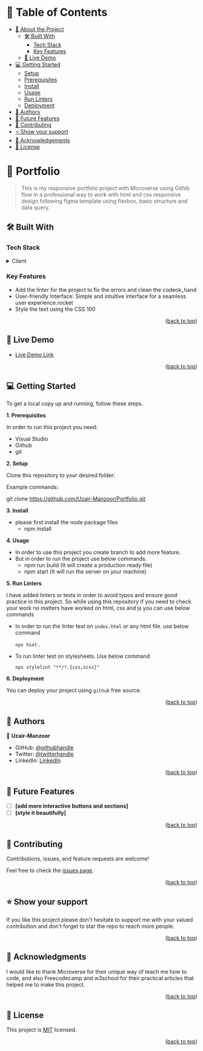 
# 📗 Table of Contents

- [📖 About the Project](#about-project)
  - [🛠 Built With](#built-with)
    - [Tech Stack](#tech-stack)
    - [Key Features](#key-features)
  - [🚀 Live Demo](#live-demo)
- [💻 Getting Started](#getting-started)
  - [Setup](#setup)
  - [Prerequisites](#prerequisites)
  - [Install](#install)
  - [Usage](#usage)
  - [Run Linters](#run-linters)
  - [Deployment](#deployment)
- [👥 Authors](#authors)
- [🔭 Future Features](#future-features)
- [🤝 Contributing](#contributing)
- [⭐️ Show your support](#support)
- [🙏 Acknowledgements](#acknowledgements)
- [📝 License](#license)

<!-- PROJECT DESCRIPTION -->

# 📖 Portfolio <a name="about-project"></a>

> This is my responsive portfolio project with Microverse using Githib flow in a professional way to work with html and css responsive design following figma template using flexbox, basic structure and data query. 

## 🛠 Built With <a name="built-with"></a>

### Tech Stack <a name="tech-stack"></a>

<details>
  <summary>Client</summary>
  <ul>
   <li><a href="https://developer.mozilla.org/en-US/docs/Learn/HTML/Introduction_to_HTML/Getting_started">HTML</a></li>
    <li><a href="https://developer.mozilla.org/en-US/docs/Web/CSS">CSS</a></li>
  </ul>
</details>

<!-- Features -->

### Key Features <a name="key-features"></a>

- Add the linter for the project to fix the errors and clean the codeok_hand
- User-friendly Interface: Simple and intuitive interface for a seamless user experience.rocket
- Style the text using the CSS 100

<p align="right">(<a href="#readme-top">back to top</a>)</p>

<!-- LIVE DEMO -->

## 🚀 Live Demo <a name="live-demo"></a>

- [Live Demo Link](https://uzair-manzoor.github.io/Portfolio/)

<p align="right">(<a href="#readme-top">back to top</a>)</p>

<!-- GETTING STARTED -->

## 💻 Getting Started <a name="getting-started"></a>

To get a local copy up and running, follow these steps.

**1. Prerequisites** <a name="prerequisites"></a>

In order to run this project you need:

- Visual Studio
- Github
- git

**2. Setup** <a name="setup"></a>

Clone this repository to your desired folder:

Example commands:

git clone https://github.com/Uzair-Manzoor/Portfolio.git

**3. Install** <a name="install"></a>

- please first install the node package files
  - npm install

**4. Usage** <a name="usage"></a>

- In order to use this project you create branch to add more feature.
- But in order to run the project use below commands.
  - npm run build (It will create a production ready file)
  - npm start (It will run the server on your machine)

**5. Run Linters** <a name="run-linters"></a>

I have added linters or tests in order to avoid typos and ensure good practice in this project. So while using this repository if you need to check your work no matters have worked on html, css and js you can use below commands

- In order to run the linter test on `index.html` or any html file. use below command

  `npx hint` .
- To run linter test on stylesheets. Use below command

  `npx stylelint "**/*.{css,scss}"`

**6. Deployment** <a name="deployment"></a>

 You can deploy your project using `github` free source.

<p align="right">(<a href="#readme-top">back to top</a>)</p>

<!-- AUTHORS -->

## 👥 Authors <a name="authors"></a>

👤 **Uzair-Manzoor**

- GitHub: [@githubhandle](https://github.com/Uzair-Manzoor)
- Twitter: [@twitterhandle](https://twitter.com/UzairKiyani5555)
- LinkedIn: [LinkedIn](https://www.linkedin.com/in/uzair-manzoor-b69996115/)

<p align="right">(<a href="#readme-top">back to top</a>)</p>

<!-- FUTURE FEATURES -->

## 🔭 Future Features <a name="future-features"></a>

- [ ] **[add more interactive buttons and sections]**
- [ ] **[style it beautifully]**

<p align="right">(<a href="#readme-top">back to top</a>)</p>

<!-- CONTRIBUTING -->

## 🤝 Contributing <a name="contributing"></a>

Contributions, issues, and feature requests are welcome!

Feel free to check the [issues page](../../issues/).

<p align="right">(<a href="#readme-top">back to top</a>)</p>

<!-- SUPPORT -->

## ⭐️ Show your support <a name="support"></a>

If you like this project please don't hesitate to support me with your valued contribution and don't forget to star the repo to reach more people.

<p align="right">(<a href="#readme-top">back to top</a>)</p>

<!-- ACKNOWLEDGEMENTS -->

## 🙏 Acknowledgments <a name="acknowledgements"></a>

I would like to thank Microverse for their unique way of teach me how to code, and also Freecodecamp and w3school for their practical articles that helped me to make this project.

<p align="right">(<a href="#readme-top">back to top</a>)</p>

<!-- LICENSE -->

## 📝 License <a name="license"></a>

This project is [MIT](https://github.com/Uzair-Manzoor/Portfolio/blob/main/LICENSE) licensed.

<p align="right">(<a href="#readme-top">back to top</a>)</p>
